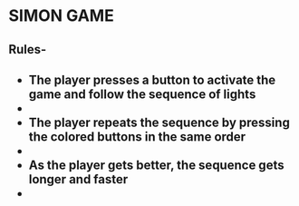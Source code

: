 # SIMON GAME
<h2>Rules-<h2>
<ul>
<li>The player presses a button to activate the game and follow the sequence of lights<li>
<li>The player repeats the sequence by pressing the colored buttons in the same order<li>
<li>As the player gets better, the sequence gets longer and faster<li>
<ul>
